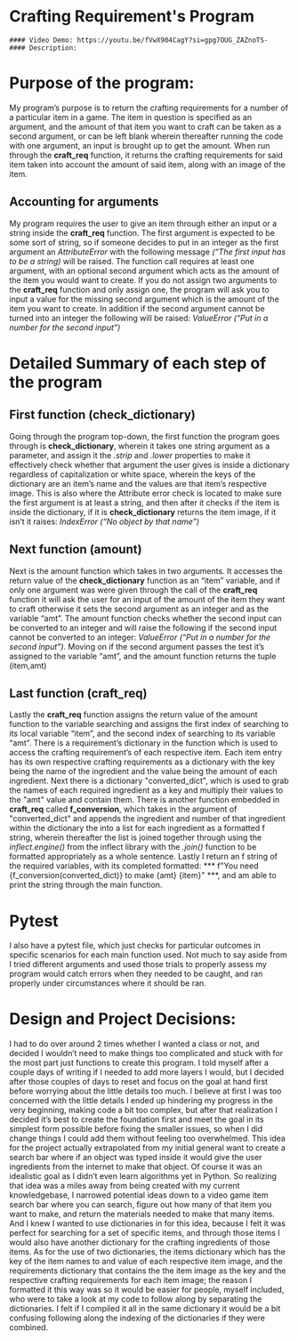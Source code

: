  # Crafting Requirement's Program
    #### Video Demo: https://youtu.be/fVwX904CagY?si=gpg7OUG_ZAZnoTS-
    #### Description:

# Purpose of the program:
My program’s purpose is to return the crafting requirements for a number of a particular item in a game. The item in question is specified as an argument, and the amount of that item you want to craft can be taken as a second argument, or can be left blank wherein thereafter running the code with one argument, an input is brought up to get the amount. When run through the **craft_req** function, it returns the crafting requirements for said item taken into account the amount of said item, along with an image of the item.

## Accounting for arguments
My program requires the user to give an item through either an input or a string inside the **craft_req** function. The first argument is expected to be some sort of string, so if someone decides to put in an integer as the first argument an *AttributeError* with the following message *(“The first input has to be a string)* will be raised. The function call requires at least one argument, with an optional second argument  which acts as the amount of the item you would want to create. If you do not assign two arguments to the **craft_req** function and only assign one, the program will ask you to input a value for the missing second argument which is the amount of the item you want to create. In addition if the second argument cannot be turned into an integer the following will be raised: *ValueError (“Put in a number for the second input”)*



# Detailed Summary of each step of the program

## First function (check_dictionary)
Going through the program top-down, the first function the program goes through is **check_dictionary**, wherein it takes one string argument as a parameter, and assign it the *.strip* and *.lower* properties to make it effectively check whether that argument the user gives is inside a dictionary regardless of capitalization or white space, wherein the keys of the dictionary are an item’s name and the values are that item’s respective image. This is also where the Attribute error check is located to make sure the first argument is at least a string, and then after it checks if the item is inside the dictionary, if it is **check_dictionary** returns the item image, if it isn’t it raises: *IndexError (“No object by that name”)*


## Next function (amount)
Next is the amount function which takes in two arguments. It accesses the return value of the **check_dictionary** function as an “item” variable, and if only one argument was were given through the call of the **craft_req**  function it will ask the user for an input of the amount of the item they want to craft otherwise it sets the second argument as an integer and as the variable “amt”. The amount function checks whether the second input can be converted to an integer and will raise the following if the second input cannot be converted to an integer: *ValueError (“Put in a number for the second input”)*. Moving on if the second argument passes the test it’s assigned to the variable “amt”, and the amount function returns the tuple (item,amt)

## Last function (craft_req)
Lastly the **craft_req** function assigns the return value of the amount function to the variable searching and assigns the first index of searching to its local variable “item”, and the second index of searching to its variable “amt”. There is a requirement’s dictionary in the function which is used to access the crafting requirement’s of each respective item. Each item entry has its own respective crafting requirements as a dictionary with the key being the name of the ingredient and the value being the amount of each ingredient. Next there is a dictionary "converted_dict", which is used to grab the names of each required ingredient as a key and multiply their values to the "amt" value and contain them. There is another function embedded in **craft_req** called **f_conversion**, which takes in the argument of "converted_dict" and appends the ingredient and number of that ingredient within the dictionary the into a list for each ingredient as a formatted f string, wherein thereafter the list is joined together through using the *inflect.engine()* from the inflect library with the *.join()* function to be formatted appropriately as a whole sentence. Lastly I return an f string of the required variables, with its completed formatted: *** f"You need {f_conversion(converted_dict)} to make {amt} {item}" ***, and am able to print the string through the main function.

# Pytest

I also have a pytest file, which just checks for particular outcomes in specific scenarios for each main function used. Not much to say aside from I tried different arguments and used those trials to properly assess my program would catch errors when they needed to be caught, and ran properly under circumstances where it should be ran.

# Design and Project Decisions:
I had to do over around 2 times whether I wanted a class or not, and decided I wouldn’t need to make things too complicated and stuck with for the most part just functions to create this program. I told myself after a couple days of writing if I needed to add more layers I would, but I decided after those couples of days to reset and focus on the goal at hand first before worrying about the little details too much. I believe at first I was too concerned with the little details I ended up hindering my progress in the very beginning, making code a bit too complex, but after that realization I decided it’s best to create the foundation first and meet the goal in its simplest form possible before fixing the smaller issues, so when I did change things I could add them without feeling too overwhelmed.
This idea for the project actually extrapolated from my initial general want to create a search bar where if an object was typed inside it would give the user ingredients from the internet to make that object. Of course it was an idealistic goal as I didn’t even learn algorithms yet in Python. So realizing that idea was a miles away from being created with my current knowledgebase, I narrowed potential ideas down to a video game item search bar where you can search, figure out how many of that item you want to make, and return the materials needed to make that many items. And  I knew I wanted to use dictionaries in for this idea, because I felt it was perfect for searching for a set of specific items, and through those items I would also have another dictionary for the crafting ingredients of those items. As for the use of two dictionaries, the items dictionary which has the key of the item names to and value of each respective item image, and the requirements dictionary that contains the the item image as the key and the respective crafting requirements for each item image; the reason I formatted it this way was so it would be easier for people, myself included, who were to take a look at my code to follow along by separating the dictionaries. I felt if I compiled it all in the same dictionary it would be a bit confusing following along the indexing of the dictionaries if they were combined.

